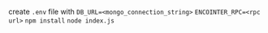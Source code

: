 create `.env` file with 
`DB_URL=<mongo_connection_string>` 
`ENCOINTER_RPC=<rpc url>` 
`npm install` 
`node index.js` 
